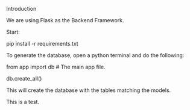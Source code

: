 Introduction

We are using Flask as the Backend Framework.

Start:

pip install -r requirements.txt

To generate the database, open a python terminal and do the following:

from app import db # The main app file.

db.create_all()

This will create the database with the tables matching the models.

This is a test.
